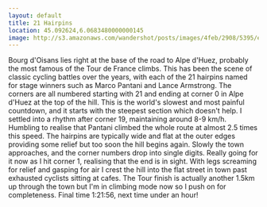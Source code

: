 ```yaml
---
layout: default
title: 21 Hairpins
location: 45.092624,6.0683480000000145
image: http://s3.amazonaws.com/wandershot/posts/images/4feb/2908/5395/e000/0300/0049/original/0622.jpg?1340811528
---
```

Bourg d'Oisans lies right at the base of the road to Alpe d'Huez, probably the most famous of the Tour de France climbs. This has been the scene of classic cycling battles over the years, with each of the 21 hairpins named for stage winners such as Marco Pantani and Lance Armstrong. The corners are all numbered starting with 21 and ending at corner 0 in Alpe d'Huez at the top of the hill. This is the world's slowest and most painful countdown, and it starts with the steepest section which doesn't help. I settled into a rhythm after corner 19, maintaining around 8-9 km/h. Humbling to realise that Pantani climbed the whole route at almost 2.5 times this speed. The hairpins are typically wide and flat at the outer edges providing some relief but too soon the hill begins again. Slowly the town approaches, and the corner numbers drop into single digits. Really going for it now as I hit corner 1, realising that the end is in sight. With legs screaming for relief and gasping for air I crest the hill into the flat street in town past exhausted cyclists sitting at cafes. The Tour finish is actually another 1.5km up through the town but I'm in climbing mode now so I push on for completeness. Final time 1:21:56, next time under an hour!